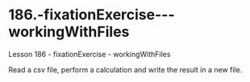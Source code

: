 # 186.-fixationExercise---workingWithFiles

Lesson 186 - fixationExercise - workingWithFiles

Read a csv file, perform a calculation and write the result in a new file.